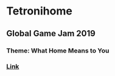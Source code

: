 # Tetronihome
## Global Game Jam 2019
### Theme: What Home Means to You
### [Link](https://globalgamejam.org/)
